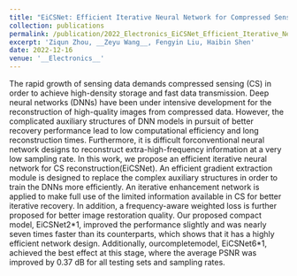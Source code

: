 ```yaml
---
title: "EiCSNet: Efficient Iterative Neural Network for Compressed Sensing Reconstruction"
collection: publications
permalink: /publication/2022_Electronics_EiCSNet_Efficient_Iterative_Neural_Network_for_Compressed
excerpt: 'Ziqun Zhou, __Zeyu Wang__, Fengyin Liu, Haibin Shen'
date: 2022-12-16
venue: '__Electronics__'
---
```


The rapid growth of sensing data demands compressed sensing (CS) in order to achieve high-density storage and fast data transmission. Deep neural networks (DNNs) have been under intensive development for the reconstruction of high-quality images from compressed data. However, the complicated auxiliary structures of DNN models in pursuit of better recovery performance lead to low computational efficiency and long reconstruction times. Furthermore, it is difficult forconventional neural network designs to reconstruct extra-high-frequency information at a very low sampling rate. In this work, we propose an efficient iterative neural network for CS reconstruction(EiCSNet). An efficient gradient extraction module is designed to replace the complex auxiliary structures in order to train the DNNs more efficiently. An iterative enhancement network is applied to make full use of the limited information available in CS for better iterative recovery. In addition, a frequency-aware weighted loss is further proposed for better image restoration quality. Our proposed compact model, EiCSNet2\*1, improved the performance slightly and was nearly seven times faster than its counterparts, which shows that it has a highly efficient network design. Additionally, ourcompletemodel, EiCSNet6*1, achieved the best effect at this stage, where the average PSNR was improved by 0.37 dB for all testing sets and sampling rates.
